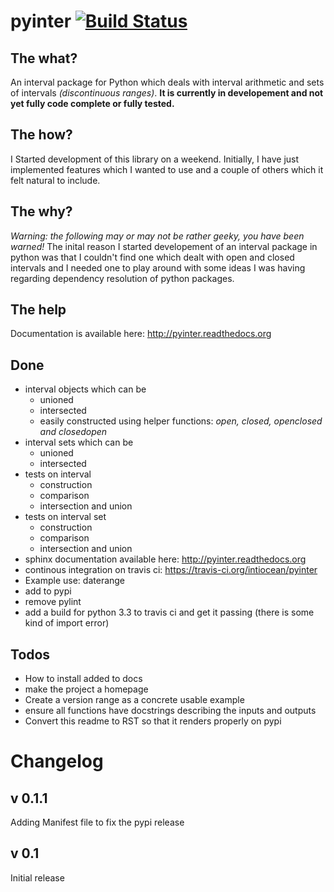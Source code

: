 pyinter  [![Build Status](https://travis-ci.org/intiocean/pyinter.png)](https://travis-ci.org/intiocean/pyinter)
=======

The what?
---------
An interval package for Python which deals with interval arithmetic and sets of intervals *(discontinuous ranges)*. **It is currently in developement and not yet fully code complete or fully tested.**

The how?
--------
I Started development of this library on a weekend. Initially, I have just implemented features which I wanted to use and a couple of others which it felt natural to include.

The why?
--------
*Warning: the following may or may not be rather geeky, you have been warned!* The inital reason I started developement of an interval package in python was that I couldn't find one which dealt with open and closed intervals and I needed one to play around with some ideas I was having regarding dependency resolution of python packages.

The help
--------
Documentation is available here: http://pyinter.readthedocs.org

Done
----
- interval objects which can be
    - unioned
    - intersected
    - easily constructed using helper functions: *open, closed, openclosed and closedopen*
- interval sets which can be
    - unioned
    - intersected
- tests on interval
    - construction
    - comparison
    - intersection and union
- tests on interval set
    - construction
    - comparison
    - intersection and union
- sphinx documentation available here: http://pyinter.readthedocs.org
- continous integration on travis ci: https://travis-ci.org/intiocean/pyinter
- Example use: daterange
- add to pypi
- remove pylint
- add a build for python 3.3 to travis ci and get it passing (there is some kind of import error)

Todos
-----
- How to install added to docs
- make the project a homepage
- Create a version range as a concrete usable example
- ensure all functions have docstrings describing the inputs and outputs
- Convert this readme to RST so that it renders properly on pypi

Changelog
========
v 0.1.1
-------
Adding Manifest file to fix the pypi release

v 0.1
-----
Initial release
